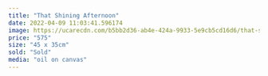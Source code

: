 ```yaml
---
title: "That Shining Afternoon"
date: 2022-04-09 11:03:41.596174
image: https://ucarecdn.com/b5bb2d36-ab4e-424a-9933-5e9cb5cd16d6/that-shining-afternoon.jpg
price: "575"
size: "45 x 35cm"
sold: "Sold"
media: "oil on canvas"
---
```


